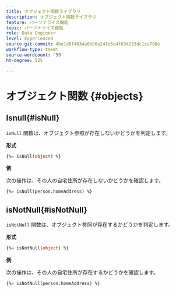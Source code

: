 ```yaml
---
title: オブジェクト関数ライブラリ
description: オブジェクト関数ライブラリ
feature: パーソナライズ機能
topic: パーソナライズ機能
role: Data Engineer
level: Experienced
source-git-commit: 4be1d6f4034a0bb0a24fe5e4f634253dc1ca798e
workflow-type: tm+mt
source-wordcount: '59'
ht-degree: 52%

---
```


# オブジェクト関数 {#objects}

## Isnull{#isNull}

`isNull` 関数は、オブジェクト参照が存在しないかどうかを判定します。

**形式**

```sql
{%= isNull(object) %}
```

**例**

次の操作は、その人の自宅住所が存在しないかどうかを確認します。

```sql
{%= isNull(person.homeAddress) %}
```

## isNotNull{#isNotNull}

`isNotNull` 関数は、オブジェクト参照が存在するかどうかを判定します。

**形式**

```sql
{%= isNotNull(object) %}
```

**例**

次の操作は、その人の自宅住所が存在するかどうかを確認します。

```sql
{%= isNotNull(person.homeAddress) %}
```
